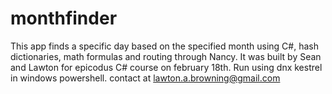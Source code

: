 # monthfinder

This app finds a specific day based on the specified month using C#, hash dictionaries, math formulas and routing through Nancy. It was built by Sean and Lawton for epicodus C# course on february 18th. Run using dnx kestrel in windows powershell. contact at lawton.a.browning@gmail.com
